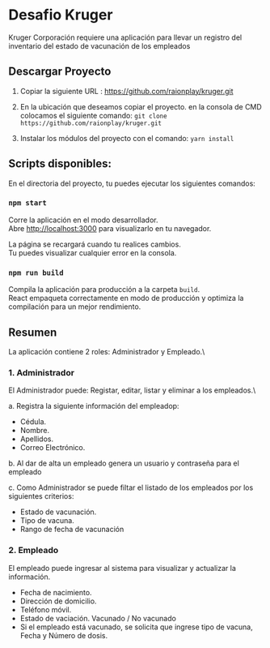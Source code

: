 # Desafio Kruger

Kruger Corporación requiere una aplicación para llevar un registro del inventario del estado de vacunación de los empleados

## Descargar Proyecto

1. Copiar la siguiente URL : https://github.com/raionplay/kruger.git

2. En la ubicación que deseamos copiar el proyecto. en la consola de CMD colocamos el siguiente comando:
`git clone https://github.com/raionplay/kruger.git`

3. Instalar los módulos del proyecto con el comando: `yarn install`

## Scripts disponibles:

En el directoria del proyecto, tu puedes ejecutar los siguientes comandos:

### `npm start`

Corre la aplicación en el modo desarrollador.\
Abre [http://localhost:3000](http://localhost:3000) para visualizarlo en tu navegador.

La página se recargará cuando tu realices cambios.\
Tu puedes visualizar cualquier error en la consola.

### `npm run build`

Compila la aplicación para producción a la carpeta `build`.\
React empaqueta correctamente en modo de producción y optimiza la compilación para un mejor rendimiento.


## Resumen

La aplicación contiene 2 roles: Administrador y Empleado.\

### 1. Administrador

El Administrador puede: Registar, editar, listar y eliminar a los empleados.\

a. Registra la siguiente información del empleadop:

- Cédula.
- Nombre.
- Apellidos.
- Correo Electrónico.

b. Al dar de alta un empleado genera un usuario y contraseña para el empleado

c. Como Administrador se puede filtar el listado de los empleados por los siguientes criterios:

- Estado de vacunación.
- Tipo de vacuna.
- Rango de fecha de vacunación

### 2. Empleado

El empleado puede ingresar al sistema para visualizar y actualizar la información.

- Fecha de nacimiento.
- Dirección de domicilio.
- Teléfono móvil.
- Estado de vaciación. Vacunado / No vacunado
- Si el empleado está vacunado, se solicita que ingrese tipo de vacuna, Fecha y Número de dosis.





